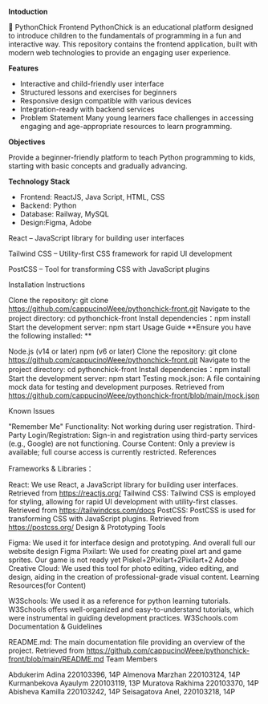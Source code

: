 **Intoduction**

🐣 PythonChick Frontend PythonChick is an educational platform designed to introduce children to the fundamentals of programming in a fun and interactive way. This repository contains the frontend application, built with modern web technologies to provide an engaging user experience.

**Features**
* Interactive and child-friendly user interface
* Structured lessons and exercises for beginners
* Responsive design compatible with various devices
* Integration-ready with backend services
* Problem Statement Many young learners face challenges in accessing engaging and age-appropriate resources to learn programming.

**Objectives** 

Provide a beginner-friendly platform to teach Python programming to kids, starting with basic concepts and gradually advancing.

**Technology Stack**
* Frontend: ReactJS, Java Script, HTML, CSS
* Backend: Python
* Database: Railway, MySQL
* Design:Figma, Adobe

React – JavaScript library for building user interfaces

Tailwind CSS – Utility-first CSS framework for rapid UI development

PostCSS – Tool for transforming CSS with JavaScript plugins

Installation Instructions

Clone the repository: git clone https://github.com/cappucinoWeee/pythonchick-front.git
Navigate to the project directory: cd pythonchick-front
Install dependencies：npm install
Start the development server: npm start
Usage Guide **Ensure you have the following installed: **

Node.js (v14 or later)
npm (v6 or later)
Clone the repository: git clone https://github.com/cappucinoWeee/pythonchick-front.git
Navigate to the project directory: cd pythonchick-front
Install dependencies：npm install
Start the development server: npm start
Testing mock.json: A file containing mock data for testing and development purposes. Retrieved from https://github.com/cappucinoWeee/pythonchick-front/blob/main/mock.json

Known Issues

"Remember Me" Functionality: Not working during user registration.
Third-Party Login/Registration: Sign-in and registration using third-party services (e.g., Google) are not functioning.
Course Content: Only a preview is available; full course access is currently restricted.
References

Frameworks & Libraries：

React: We use React, a JavaScript library for building user interfaces. Retrieved from https://reactjs.org/
Tailwind CSS: Tailwind CSS is employed for styling, allowing for rapid UI development with utility-first classes. Retrieved from https://tailwindcss.com/docs
PostCSS: PostCSS is used for transforming CSS with JavaScript plugins. Retrieved from https://postcss.org/
Design & Prototyping Tools

Figma: We used it for interface design and prototyping. And overall full our website design Figma
Pixilart: We used for creating pixel art and game sprites. Our game is not ready yet Piskel+2Pixilart+2Pixilart+2
Adobe Creative Cloud: We used this tool for photo editing, video editing, and design, aiding in the creation of professional-grade visual content.
Learning Resources(for Content)

W3Schools: We used it as a reference for python learning tutorials. W3Schools offers well-organized and easy-to-understand tutorials, which were instrumental in guiding development practices. W3Schools.com
Documentation & Guidelines

README.md: The main documentation file providing an overview of the project. Retrieved from https://github.com/cappucinoWeee/pythonchick-front/blob/main/README.md
Team Members

Abdukerim Adina 220103396, 14P
Almenova Marzhan 220103124, 14P
Kurmanbekova Ayaulym 220103119, 13Р
Muratova Rakhima 220103370, 14Р
Abisheva Kamilla 220103242, 14P
Seisagatova Anel, 220103218, 14P
